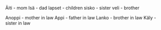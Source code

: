 Äiti - mom
Isä - dad
lapset - children
sisko - sister
veli - brother

Anoppi - mother in law
Appi - father in law
Lanko - brother in law
Käly - sister in law